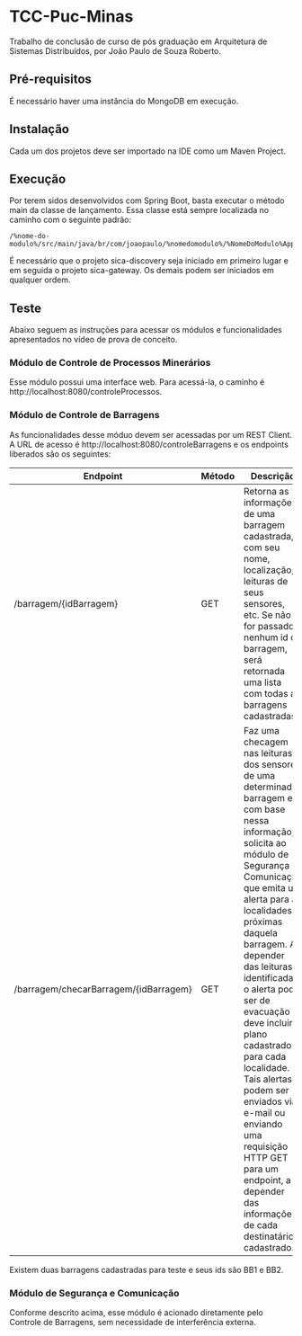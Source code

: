 # TCC-Puc-Minas
Trabalho de conclusão de curso de pós graduação em Arquitetura de Sistemas Distribuídos, por João Paulo de Souza Roberto.

## Pré-requisitos
É necessário haver uma instância do MongoDB em execução.

## Instalação
Cada um dos projetos deve ser importado na IDE como um Maven Project.

## Execução
Por terem sidos desenvolvidos com Spring Boot, basta executar o método main da classe de lançamento. Essa classe está sempre localizada no caminho com o seguinte padrão:
```
/%nome-do-modulo%/src/main/java/br/com/joaopaulo/%nomedomodulo%/%NomeDoModulo%Application.java
```
É necessário que o projeto sica-discovery seja iniciado em primeiro lugar e em seguida o projeto sica-gateway. Os demais podem ser iniciados em qualquer ordem.

## Teste
Abaixo seguem as instruções para acessar os módulos e funcionalidades apresentados no vídeo de prova de conceito.

### Módulo de Controle de Processos Minerários
Esse módulo possui uma interface web. Para acessá-la, o caminho é http://localhost:8080/controleProcessos.

### Módulo de Controle de Barragens
As funcionalidades desse móduo devem ser acessadas por um REST Client. A URL de acesso é http://localhost:8080/controleBarragens e os endpoints liberados são os seguintes:

| Endpoint | Método | Descrição |
| -------- | ------ | ---- |
| /barragem/{idBarragem} | GET | Retorna as informações de uma barragem cadastrada, com seu nome, localização, leituras de seus sensores, etc. Se não for passado nenhum id de barragem, será retornada uma lista com todas as barragens cadastradas. |
| /barragem/checarBarragem/{idBarragem} | GET | Faz uma checagem nas leituras dos sensores de uma determinada barragem e, com base nessa informação, solicita ao módulo de Segurança e Comunicação que emita um alerta para as localidades próximas daquela barragem. A depender das leituras identificadas, o alerta pode ser de evacuação e deve incluir o plano cadastrado para cada localidade. Tais alertas podem ser enviados via e-mail ou enviando uma requisição HTTP GET para um endpoint, a depender das informações de cada destinatário cadastrado. |

Existem duas barragens cadastradas para teste e seus ids são BB1 e BB2.

### Módulo de Segurança e Comunicação
Conforme descrito acima, esse módulo é acionado diretamente pelo Controle de Barragens, sem necessidade de interferência externa.
